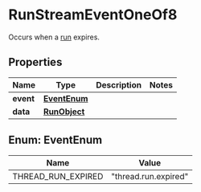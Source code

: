 

# RunStreamEventOneOf8

Occurs when a [run](/docs/api-reference/runs/object) expires.

## Properties

| Name | Type | Description | Notes |
|------------ | ------------- | ------------- | -------------|
|**event** | [**EventEnum**](#EventEnum) |  |  |
|**data** | [**RunObject**](RunObject.md) |  |  |



## Enum: EventEnum

| Name | Value |
|---- | -----|
| THREAD_RUN_EXPIRED | &quot;thread.run.expired&quot; |



